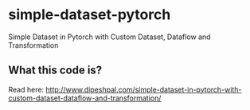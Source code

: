 # simple-dataset-pytorch
 Simple Dataset in Pytorch with Custom Dataset, Dataflow and Transformation
 
 ## What this code is?
 Read here: http://www.dipeshpal.com/simple-dataset-in-pytorch-with-custom-dataset-dataflow-and-transformation/
 
 
